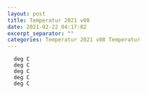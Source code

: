 ```yaml
---
layout: post
title: Temperatur 2021 v08
date: 2021-02-22 04:17:02
excerpt_separator: ""
categories: Temperatur 2021 v08 Temperatur
---
```

```
  deg C
  deg C
  deg C
  deg C
  deg C
```
